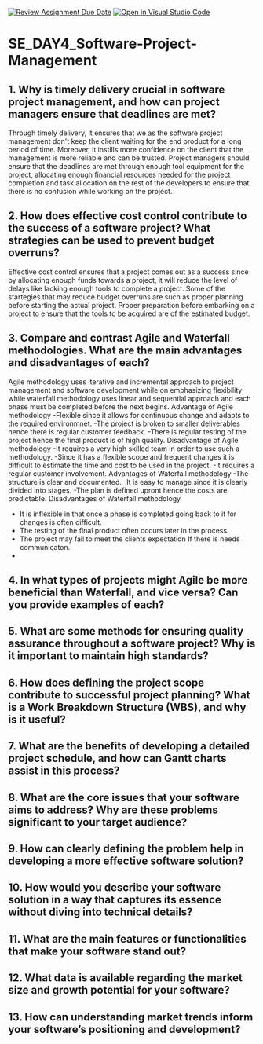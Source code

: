 [![Review Assignment Due Date](https://classroom.github.com/assets/deadline-readme-button-22041afd0340ce965d47ae6ef1cefeee28c7c493a6346c4f15d667ab976d596c.svg)](https://classroom.github.com/a/9pw6JKcu)
[![Open in Visual Studio Code](https://classroom.github.com/assets/open-in-vscode-2e0aaae1b6195c2367325f4f02e2d04e9abb55f0b24a779b69b11b9e10269abc.svg)](https://classroom.github.com/online_ide?assignment_repo_id=18483734&assignment_repo_type=AssignmentRepo)
# SE_DAY4_Software-Project-Management
## 1. Why is timely delivery crucial in software project management, and how can project managers ensure that deadlines are met?
Through timely delivery, it ensures that we as the software project management don't keep the client waiting for the end product for a long period of time. Moreover, it instills more confidence on the client that the management is more reliable and can be trusted. Project managers should ensure that the deadlines are met through enough tool equipment for the project, allocating enough financial resources needed for the project completion and task allocation on the rest of the developers to ensure that there is no confusion while working on the project.  
## 2. How does effective cost control contribute to the success of a software project? What strategies can be used to prevent budget overruns?
Effective cost control ensures that a project comes out as a success since by allocating enough funds towards a project, it will reduce the level of delays like lacking enough tools to complete a project. Some of the startegies that may reduce budget overruns are such as proper planning before starting the actual project. Proper preparation before embarking on a project to ensure that the tools to be acquired are of the estimated budget.
## 3. Compare and contrast Agile and Waterfall methodologies. What are the main advantages and disadvantages of each?
Agile methodology uses iterative and incremental approach to project management and software development while on emphasizing flexibility while waterfall methodology uses linear and sequential approach and each phase must be completed before the next begins.
Advantage of Agile methodology
-Flexible since it allows for continuous change and adapts to the required environmnet.
-The project is broken to smaller deliverables hence there is regular customer feedback.
-There is regular testing of the project hence the final product is of high quality.
Disadvantage of Agile methodology
-It requires a very high skilled team in order to use such a methodology.
-Since it has a flexible scope and frequent changes it is difficult to estimate the time and cost to be used in the project.
-It requires a regular customer involvement.
Advantages of Waterfall methodology
-The structure is clear and documented.
-It is easy to manage since it is clearly divided into stages.
-The plan is defined upront hence the costs are predictable.
Disadvantages of Waterfall methodology
- It is inflexible in that once a phase is completed going back to it for changes is often difficult.
- The testing of the final product often occurs later in the process.
-  The project may fail to meet the clients expectation If there is needs communicaton.
-  
## 4. In what types of projects might Agile be more beneficial than Waterfall, and vice versa? Can you provide examples of each?
## 5. What are some methods for ensuring quality assurance throughout a software project? Why is it important to maintain high standards?
## 6. How does defining the project scope contribute to successful project planning? What is a Work Breakdown Structure (WBS), and why is it useful?
## 7. What are the benefits of developing a detailed project schedule, and how can Gantt charts assist in this process?
## 8. What are the core issues that your software aims to address? Why are these problems significant to your target audience?
## 9. How can clearly defining the problem help in developing a more effective software solution?
## 10. How would you describe your software solution in a way that captures its essence without diving into technical details?
## 11. What are the main features or functionalities that make your software stand out?
## 12. What data is available regarding the market size and growth potential for your software?
## 13. How can understanding market trends inform your software’s positioning and development?

